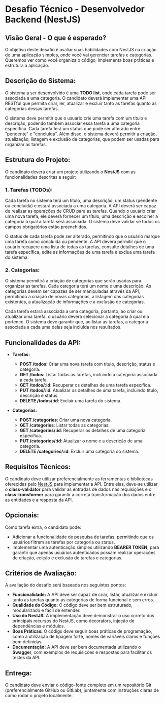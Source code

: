 
# Desafio Técnico - Desenvolvedor Backend (NestJS)

## Visão Geral - O que é esperado?
O objetivo deste desafio é avaliar suas habilidades com NestJS na criação de uma aplicação simples, onde você vai gerenciar tarefas e categorias. Queremos ver como você organiza o código, implementa boas práticas e estrutura a aplicação.

## Descrição do Sistema:
O sistema a ser desenvolvido é uma **TODO list**, onde cada tarefa pode ser associada a uma categoria. O candidato deverá implementar uma API RESTful que permita criar, ler, atualizar e excluir tanto as tarefas quanto as categorias dessas tarefas.

O sistema deve permitir que o usuário crie uma tarefa com um título e descrição, podendo também associar essa tarefa a uma categoria específica. Cada tarefa terá um status que pode ser alterado entre "pendente" e "concluída". Além disso, o sistema deverá permitir a criação, atualização, listagem e exclusão de categorias, que podem ser usadas para organizar as tarefas.

## Estrutura do Projeto:
O candidato deverá criar um projeto utilizando o **NestJS** com as funcionalidades descritas a seguir:

### 1. Tarefas (TODOs):
Cada tarefa no sistema terá um título, uma descrição, um status (pendente ou concluída) e estará associada a uma categoria. A API deverá ser capaz de realizar as operações de CRUD para as tarefas. Quando o usuário criar uma nova tarefa, ele deverá fornecer um título, uma descrição e escolher a categoria à qual a tarefa será associada. O sistema deve validar se todos os campos obrigatórios estão preenchidos.

O status de cada tarefa pode ser alterado, permitindo que o usuário marque uma tarefa como concluída ou pendente. A API deverá permitir que o usuário recupere uma lista de todas as tarefas, consulte detalhes de uma tarefa específica, edite as informações de uma tarefa e exclua uma tarefa do sistema.

### 2. Categorias:
O sistema permitirá a criação de categorias que serão usadas para organizar as tarefas. Cada categoria terá um nome e uma descrição. As categorias devem ser capazes de ser manipuladas através da API, permitindo a criação de novas categorias, a listagem das categorias existentes, a atualização de informações e a exclusão de categorias.

Cada tarefa estará associada a uma categoria, portanto, ao criar ou atualizar uma tarefa, o usuário deverá selecionar a categoria à qual ela pertence. O sistema deve garantir que, ao listar as tarefas, a categoria associada a cada uma delas seja incluída nos resultados.

## Funcionalidades da API:
- **Tarefas:**
  - **POST /todos**: Criar uma nova tarefa com título, descrição, status e categoria.
  - **GET /todos**: Listar todas as tarefas, incluindo a categoria associada a cada tarefa.
  - **GET /todos/:id**: Recuperar os detalhes de uma tarefa específica.
  - **PUT /todos/:id**: Atualizar os detalhes de uma tarefa, incluindo título, descrição e status.
  - **DELETE /todos/:id**: Excluir uma tarefa do sistema.

- **Categorias:**
  - **POST /categories**: Criar uma nova categoria.
  - **GET /categories**: Listar todas as categorias.
  - **GET /categories/:id**: Recuperar os detalhes de uma categoria específica.
  - **PUT /categories/:id**: Atualizar o nome e a descrição de uma categoria.
  - **DELETE /categories/:id**: Excluir uma categoria do sistema.

## Requisitos Técnicos:
O candidato deve utilizar preferencialmente as ferramentas e bibliotecas oferecidas pelo [NestJS](https://nestjs.com/) para implementar a API. Entre elas, deve-se utilizar o **class-validator** para validar as entradas de dados nas requisições e o **class-transformer** para garantir a correta transformação dos dados entre as entidades e a resposta da API.

## Opcionais:
Como tarefa extra, o candidato pode:
- Adicionar a funcionalidade de pesquisa de tarefas, permitindo que os usuários filtrem as tarefas por categoria ou status.
- Implementar uma autenticação simples utilizando **BEARER TOKEN**, para garantir que apenas usuários autenticados possam realizar operações de criação, edição e exclusão de tarefas e categorias.

## Critérios de Avaliação:
A avaliação do desafio será baseada nos seguintes pontos:
- **Funcionalidade:** A API deve ser capaz de criar, listar, atualizar e excluir tanto as tarefas quanto as categorias de forma funcional e sem erros.
- **Qualidade do Código:** O código deve ser bem estruturado, modularizado e fácil de entender.
- **Uso do NestJS:** A implementação deve demonstrar o uso correto dos principais recursos do NestJS, como decorators, injeção de dependências e módulos.
- **Boas Práticas:** O código deve seguir boas práticas de programação, como a utilização de tipagem forte, nomes de variáveis claros e funções bem definidas.
- **Documentação:** A API deve ser bem documentada utilizando o **Swagger**, com exemplos de requisições e respostas para facilitar os testes da API.

## Entrega:
O candidato deve enviar o código-fonte completo em um repositório Git (preferencialmente GitHub ou GitLab), juntamente com instruções claras de como rodar o projeto localmente.
